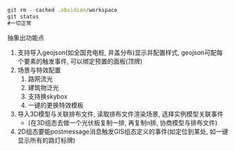 ```js
git rm --cached .obsidian/workspace 
git status 
#一切正常
```

抽象出功能点
1. 支持导入geojson(如全国充电桩, 井盖分布)显示并配置样式, geojson可配每个要素的触发事件, 可以绑定预置的面板(顶牌)
2. 场景与特效配置
	1. 路网流光
	2. 建筑物泛光
	3. 支持换skybox
	4. 一键的更换特效模板
3. 导入3D模型与关联排布文件, 读取排布文件渲染场景, 选择实例模型关联事件
	- (在3D组态去做一个光伏板复制一排, 再复制n排, 协商模型与排布文件)
4. 2D组态要能postmessage消息触发GIS组态定义的事件(如定位到某处, 如一键显示所有的路灯标牌) 

